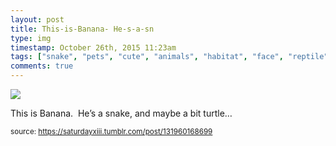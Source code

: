 ```yaml
---
layout: post
title: This-is-Banana- He-s-a-sn
type: img
timestamp: October 26th, 2015 11:23am
tags: ["snake", "pets", "cute", "animals", "habitat", "face", "reptile", "sunny", "cozy", "photography"]
comments: true
---
```

<img src="https://saturdayxiii.github.io/media/131960168699.jpg"/>

This is Banana.  He’s a snake, and maybe a bit turtle&hellip;
 
  
<small>source: https://saturdayxiii.tumblr.com/post/131960168699</small>